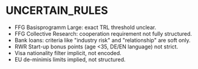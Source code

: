 ﻿# UNCERTAIN_RULES

- FFG Basisprogramm Large: exact TRL threshold unclear.
- FFG Collective Research: cooperation requirement not fully structured.
- Bank loans: criteria like "industry risk" and "relationship" are soft only.
- RWR Start-up bonus points (age <35, DE/EN language) not strict.
- Visa nationality filter implicit, not encoded.
- EU de-minimis limits implied, not structured.
